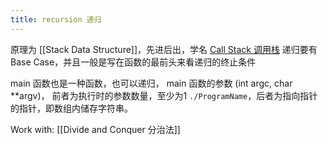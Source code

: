 ```yaml
---
title: recursion 递归
---
```

原理为 [[Stack Data Structure]]，先进后出，学名 [Call Stack 调用栈](https://en.wikipedia.org/wiki/Call_stack)
递归要有 Base Case，并且一般是写在函数的最前头来看递归的终止条件

main 函数也是一种函数，也可以递归，
main 函数的参数 (int argc, char \*\*argv)， 前者为执行时的参数数量，至少为1 `./ProgramName`，后者为指向指针的指针，即数组内储存字符串。

Work with: [[Divide and Conquer 分治法]]